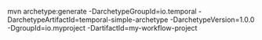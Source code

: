 mvn archetype:generate -DarchetypeGroupId=io.temporal -DarchetypeArtifactId=temporal-simple-archetype -DarchetypeVersion=1.0.0 -DgroupId=io.myproject -DartifactId=my-workflow-project
